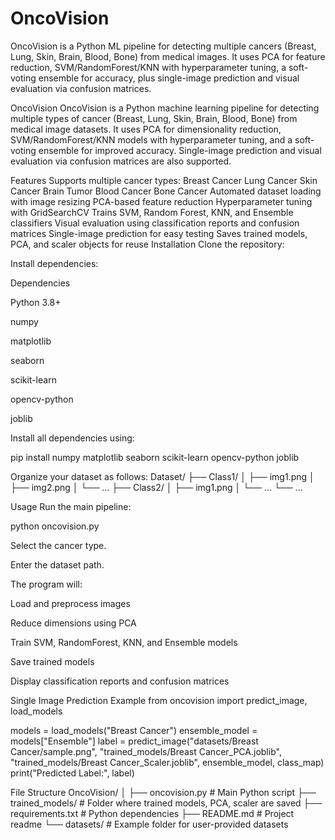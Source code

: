 # OncoVision
OncoVision is a Python ML pipeline for detecting multiple cancers (Breast, Lung, Skin, Brain, Blood, Bone) from medical images. It uses PCA for feature reduction, SVM/RandomForest/KNN with hyperparameter tuning, a soft-voting ensemble for accuracy, plus single-image prediction and visual evaluation via confusion matrices.

OncoVision
OncoVision is a Python machine learning pipeline for detecting multiple types of cancer (Breast, Lung, Skin, Brain, Blood, Bone) from medical image datasets. It uses PCA for dimensionality reduction, SVM/RandomForest/KNN models with hyperparameter tuning, and a soft-voting ensemble for improved accuracy. Single-image prediction and visual evaluation via confusion matrices are also supported.

Features
Supports multiple cancer types:
Breast Cancer
Lung Cancer
Skin Cancer
Brain Tumor
Blood Cancer
Bone Cancer
Automated dataset loading with image resizing
PCA-based feature reduction
Hyperparameter tuning with GridSearchCV
Trains SVM, Random Forest, KNN, and Ensemble classifiers
Visual evaluation using classification reports and confusion matrices
Single-image prediction for easy testing
Saves trained models, PCA, and scaler objects for reuse
Installation
Clone the repository:

Install dependencies:

Dependencies

Python 3.8+

numpy

matplotlib

seaborn

scikit-learn

opencv-python

joblib

Install all dependencies using:

pip install numpy matplotlib seaborn scikit-learn opencv-python joblib

Organize your dataset as follows:
Dataset/ ├── Class1/ │ ├── img1.png │ ├── img2.png │ └── ... ├── Class2/ │ ├── img1.png │ └── ... └── ...

Usage
Run the main pipeline:

python oncovision.py

Select the cancer type.

Enter the dataset path.

The program will:

Load and preprocess images

Reduce dimensions using PCA

Train SVM, RandomForest, KNN, and Ensemble models

Save trained models

Display classification reports and confusion matrices

Single Image Prediction Example from oncovision import predict_image, load_models

models = load_models("Breast Cancer") ensemble_model = models["Ensemble"] label = predict_image("datasets/Breast Cancer/sample.png", "trained_models/Breast Cancer_PCA.joblib", "trained_models/Breast Cancer_Scaler.joblib", ensemble_model, class_map) print("Predicted Label:", label)

File Structure OncoVision/ │ ├── oncovision.py # Main Python script ├── trained_models/ # Folder where trained models, PCA, scaler are saved ├── requirements.txt # Python dependencies ├── README.md # Project readme └── datasets/ # Example folder for user-provided datasets
